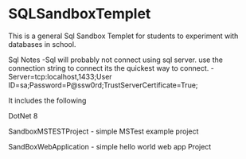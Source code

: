 # SQLSandboxTemplet
This is a general Sql Sandbox Templet for students to experiment with databases in school.


Sql Notes
    -Sql will probably not connect using sql server. use the connection string to connect its the quickest way to connect.
    -Server=tcp:localhost,1433;User ID=sa;Password=P@ssw0rd;TrustServerCertificate=True;

It includes the following 

DotNet 8 

SandboxMSTESTProject
    - simple MSTest example project

SandBoxWebApplication
    - simple hello world web app Project


